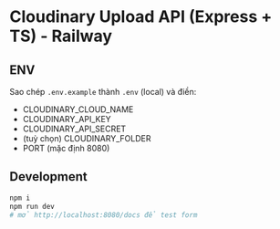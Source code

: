 # Cloudinary Upload API (Express + TS) - Railway

## ENV
Sao chép `.env.example` thành `.env` (local) và điền:
- CLOUDINARY_CLOUD_NAME
- CLOUDINARY_API_KEY
- CLOUDINARY_API_SECRET
- (tuỳ chọn) CLOUDINARY_FOLDER
- PORT (mặc định 8080)

## Development
```bash
npm i
npm run dev
# mở http://localhost:8080/docs để test form